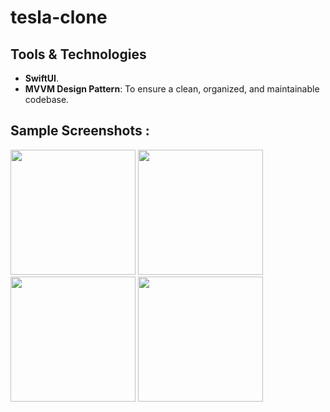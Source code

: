 # tesla-clone

## Tools & Technologies
- **SwiftUI**.
- **MVVM Design Pattern**: To ensure a clean, organized, and maintainable codebase.

## Sample Screenshots :

<img src="https://github.com/user-attachments/assets/165e21d6-a2ca-49a0-9e5c-8c1b99b86dae" width="200">
<img src="https://github.com/user-attachments/assets/89c81189-e548-4a33-8649-8227eef9fd58" width="200">
<img src="https://github.com/user-attachments/assets/ae7f81b9-a517-41fe-820a-6fdb52878fbd" width="200">
<img src="https://github.com/user-attachments/assets/48f581b6-3bca-4ddc-9bdd-6afffa661848" width="200">


